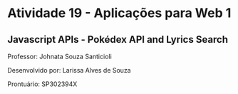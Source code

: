 # Atividade 19 - Aplicações para Web 1

## Javascript APIs - Pokédex API and Lyrics Search

Professor: Johnata Souza Santicioli

Desenvolvido por: Larissa Alves de Souza

Prontuário: SP302394X

